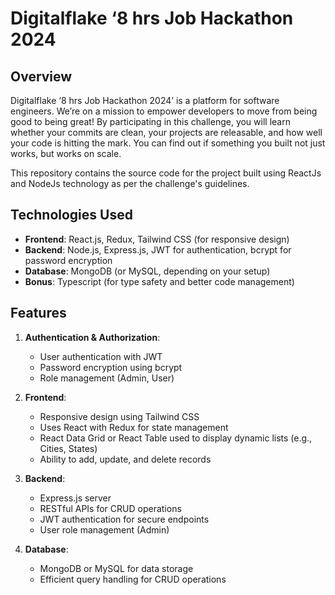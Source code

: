 # Digitalflake ‘8 hrs Job Hackathon 2024

## Overview

Digitalflake ‘8 hrs Job Hackathon 2024’ is a platform for software engineers. We’re on a mission to empower developers to move from being good to being great! By participating in this challenge, you will learn whether your commits are clean, your projects are releasable, and how well your code is hitting the mark. You can find out if something you built not just works, but works on scale.

This repository contains the source code for the project built using ReactJs and NodeJs technology as per the challenge's guidelines.


## Technologies Used

- **Frontend**: React.js, Redux, Tailwind CSS (for responsive design)
- **Backend**: Node.js, Express.js, JWT for authentication, bcrypt for password encryption
- **Database**: MongoDB (or MySQL, depending on your setup)
- **Bonus**: Typescript (for type safety and better code management)

## Features

1. **Authentication & Authorization**: 
   - User authentication with JWT
   - Password encryption using bcrypt
   - Role management (Admin, User)

2. **Frontend**:
   - Responsive design using Tailwind CSS
   - Uses React with Redux for state management
   - React Data Grid or React Table used to display dynamic lists (e.g., Cities, States)
   - Ability to add, update, and delete records

3. **Backend**:
   - Express.js server
   - RESTful APIs for CRUD operations
   - JWT authentication for secure endpoints
   - User role management (Admin)

4. **Database**:
   - MongoDB or MySQL for data storage
   - Efficient query handling for CRUD operations

